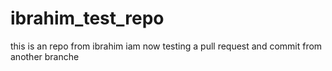 # ibrahim_test_repo
this is an repo from ibrahim 
iam now testing a pull request and commit from another branche 
